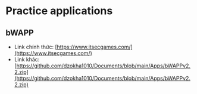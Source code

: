 # Practice applications
## bWAPP
- Link chính thức: [https://www.itsecgames.com/](https://www.itsecgames.com/)
- Link khác: [https://github.com/dzokha1010/Documents/blob/main/Apps/bWAPPv2.2.zip](https://github.com/dzokha1010/Documents/blob/main/Apps/bWAPPv2.2.zip)
